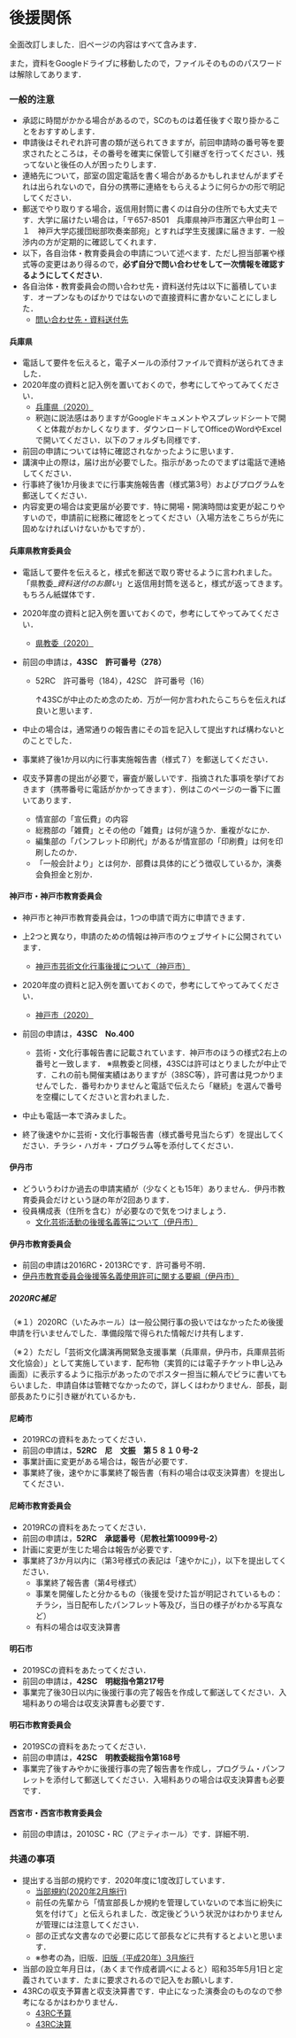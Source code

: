 # 後援関係

全面改訂しました．旧ページの内容はすべて含みます．

また，資料をGoogleドライブに移動したので，ファイルそのもののパスワードは解除してあります．



### 一般的注意
- 承認に時間がかかる場合があるので，SCのものは着任後すぐ取り掛かることをおすすめします．
- 申請後はそれぞれ許可書の類が送られてきますが，前回申請時の番号等を要求されたところは，その番号を確実に保管して引継ぎを行ってください．残ってないと後任の人が困ったりします．
- 連絡先について，部室の固定電話を書く場合があるかもしれませんがまずそれは出られないので，自分の携帯に連絡をもらえるように何らかの形で明記してください．
- 郵送でやり取りする場合，返信用封筒に書くのは自分の住所でも大丈夫です．大学に届けたい場合は，「〒657-8501　兵庫県神戸市灘区六甲台町１－１　神戸大学応援団総部吹奏楽部宛」とすれば学生支援課に届きます．一般渉内の方が定期的に確認してくれます．
- 以下，各自治体・教育委員会の申請について述べます．ただし担当部署や様式等の変更はあり得るので，**必ず自分で問い合わせをして一次情報を確認するようにしてください**．
- 各自治体・教育委員会の問い合わせ先・資料送付先は以下に蓄積しています．オープンなものばかりではないので直接資料に書かないことにしました．
  - [問い合わせ先・資料送付先](https://docs.google.com/document/d/1YumhpxKjqpu3dccrW8pPZRZrrcgB7ngVZjRiVkYPLIw/edit?usp=sharing)



#### 兵庫県

- 電話して要件を伝えると，電子メールの添付ファイルで資料が送られてきました．
- 2020年度の資料と記入例を置いておくので，参考にしてやってみてください．
  - [兵庫県（2020）](https://drive.google.com/drive/folders/17n1J3WtmrcdjMRw-UNiv4Lxr9HHVMU4r?usp=sharing)
  - 釈迦に説法感はありますがGoogleドキュメントやスプレッドシートで開くと体裁がおかしくなります．ダウンロードしてOfficeのWordやExcelで開いてください．以下のフォルダも同様です．
- 前回の申請については特に確認されなかったように思います．
- 講演中止の際は，届け出が必要でした。指示があったのでまずは電話で連絡してください．
- 行事終了後1か月後までに行事実施報告書（様式第3号）およびプログラムを郵送してください．
- 内容変更の場合は変更届が必要です．特に開場・開演時間は変更が起こりやすいので，申請前に総務に確認をとってください（入場方法をこちらが先に固めなければいけないかもですが）．

#### 兵庫県教育委員会

- 電話して要件を伝えると，様式を郵送で取り寄せるように言われました。「県教委\__資料送付のお願い_」と返信用封筒を送ると，様式が返ってきます。もちろん紙媒体です．

- 2020年度の資料と記入例を置いておくので，参考にしてやってみてください．
  - [県教委（2020）](https://drive.google.com/drive/folders/1er3z0SqqRDXlTbOTtreViuOlach0Wbp8?usp=sharing)
  
- 前回の申請は，**43SC　許可番号（278）**
  - 52RC　許可番号（184），42SC　許可番号（16）
  
    ↑43SCが中止のため念のため．万が一何か言われたらこちらを伝えれば良いと思います．
  
- 中止の場合は，通常通りの報告書にその旨を記入して提出すれば構わないとのことでした．

- 事業終了後1か月以内に行事実施報告書（様式７）を郵送してください．

- 収支予算書の提出が必要で，審査が厳しいです．指摘された事項を挙げておきます（携帯番号に電話がかかってきます）．例はこのページの一番下に置いてあります．
  - 情宣部の「宣伝費」の内容
  - 総務部の「雑費」とその他の「雑費」は何が違うか．重複がなにか．
  - 編集部の「パンフレット印刷代」があるが情宣部の「印刷費」は何を印刷したのか．
  - 「一般会計より」とは何か．部費は具体的にどう徴収しているか，演奏会負担金と別か．




#### 神戸市・神戸市教育委員会

- 神戸市と神戸市教育委員会は，1つの申請で両方に申請できます．
- 上2つと異なり，申請のための情報は神戸市のウェブサイトに公開されています．
  - [神戸市芸術文化行事後援について（神戸市）](https://www.city.kobe.lg.jp/a36708/kanko/bunka/gejutsu/kouennmeigi.html)
- 2020年度の資料と記入例を置いておくので，参考にしてやってみてください．
  - [神戸市（2020）](https://drive.google.com/drive/folders/1MTViJin-QU4-J8FW0iaVGEeyxQXBr8Z3?usp=sharing)
- 前回の申請は，**43SC　No.400**
  - 芸術・文化行事報告書に記載されています．神戸市のほうの様式2右上の番号と一致します．
    ※県教委と同様，43SCは許可はとりましたが中止です．これの前も開催実績はありますが（38SC等），許可書は見つかりませんでした．番号わかりませんと電話で伝えたら「継続」を選んで番号を空欄にしてくださいと言われました．

- 中止も電話一本で済みました。
- 終了後速やかに芸術・文化行事報告書（様式番号見当たらず）を提出してください．チラシ・ハガキ・プログラム等を添付してください．



#### 伊丹市

- どういうわけか過去の申請実績が（少なくとも15年）ありません．伊丹市教育委員会だけという謎の年が2回あります．
- 役員構成表（住所を含む）が必要なので気をつけましょう．
  - [文化芸術活動の後援名義等について（伊丹市）](https://www.city.itami.lg.jp/SOSIKI/TOSHIKATSURYOKU/BUNKA/bunka_information/1579246603582.html)

#### 伊丹市教育委員会

- 前回の申請は2016RC・2013RCです．許可番号不明．
- [伊丹市教育委員会後援等名義使用許可に関する要綱（伊丹市）](https://www.city.itami.lg.jp/SOSIKI/EDKANRI/EDSOMU/kyouikuseisaku_yoko/1425864577911.html)

##### 2020RC補足

（※１）2020RC（いたみホール）は一般公開行事の扱いではなかったため後援申請を行いませんでした．準備段階で得られた情報だけ共有します．

（※２）ただし「芸術文化講演再開緊急支援事業（兵庫県，伊丹市，兵庫県芸術文化協会）」として実施しています．配布物（実質的には電子チケット申し込み画面）に表示するように指示があったのでポスター担当に頼んでビラに書いてもらいました．申請自体は管轄でなかったので，詳しくはわかりません．部長，副部長あたりに引き継がれているかも．



#### 尼崎市

- 2019RCの資料をあたってください．
- 前回の申請は，**52RC　尼　文振　第５８１０号-2**
- 事業計画に変更がある場合は，報告が必要です．
- 事業終了後，速やかに事業終了報告書（有料の場合は収支決算書）を提出してください．

#### 尼崎市教育委員会

- 2019RCの資料をあたってください．
- 前回の申請は，**52RC　承認番号（尼教社第10099号-2）**
- 計画に変更が生じた場合は報告が必要です．
- 事業終了3か月以内に（第3号様式の表記は「速やかに」），以下を提出してください．
  - 事業終了報告書（第4号様式）
  - 事業を開催したと分かるもの（後援を受けた旨が明記されているもの：チラシ，当日配布したパンフレット等及び，当日の様子がわかる写真など）
  - 有料の場合は収支決算書



#### 明石市

- 2019SCの資料をあたってください．
- 前回の申請は，**42SC　明総指令第217号**
- 事業完了後30日以内に後援行事の完了報告を作成して郵送してください．入場料ありの場合は収支決算書も必要です．

#### 明石市教育委員会

- 2019SCの資料をあたってください．
- 前回の申請は，**42SC　明教委総指令第168号**
- 事業完了後すみやかに後援行事の完了報告書を作成し，プログラム・パンフレットを添付して郵送してください．入場料ありの場合は収支決算書も必要です．



#### 西宮市・西宮市教育委員会

- 前回の申請は，2010SC・RC（アミティホール）です．詳細不明．





### 共通の事項

- 提出する当部の規約です．2020年度に1度改訂しています．
  - [当部規約(2020年2月施行)](https://kuwo-info.github.io/glee/03_info_advertising/sc43rd/kouen/%E5%85%B1%E9%80%9A_%E7%A5%9E%E6%88%B8%E5%A4%A7%E5%AD%A6%E5%BF%9C%E6%8F%B4%E5%9B%A3%E7%B7%8F%E9%83%A8%E5%90%B9%E5%A5%8F%E6%A5%BD%E9%83%A8%E8%A6%8F%E7%B4%84.pdf)
  - 前任の先輩から「情宣部長しか規約を管理していないので本当に紛失に気を付けて」と伝えられました．改定後どういう状況かはわかりませんが管理には注意してください．
  - 部の正式な文書なので必要に応じて部長などに共有するとよいと思います．
  - ※参考の為，旧版．[旧版（平成20年）3月施行](https://kuwo-info.github.io/glee/03_info_advertising/sc43rd/kouen/%E6%97%A7%E5%BD%93%E9%83%A8%E8%A6%8F%E7%B4%84.pdf)
- 当部の設立年月日は，（あくまで作成者調べによると）昭和35年5月1日と定義されています．たまに要求されるので記入をお願いします．
- 43RCの収支予算書と収支決算書です．中止になった演奏会のものなので参考になるかはわかりません．
  - [43RC予算](https://kuwo-info.github.io/glee/03_info_advertising/sc43rd/kouen/%E5%85%B1%E9%80%9A_%E4%BA%88%E7%AE%97.xlsx)
  - [43RC決算](https://kuwo-info.github.io/glee/03_info_advertising/sc43rd/kouen/%E5%85%B1%E9%80%9A_43sc%E5%8F%8E%E6%94%AF%E6%B1%BA%E7%AE%97.xlsx)
